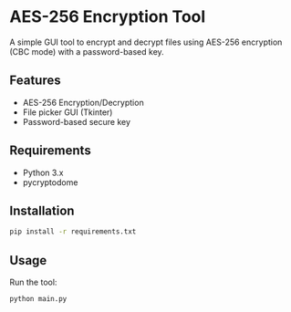 # AES-256 Encryption Tool

A simple GUI tool to encrypt and decrypt files using AES-256 encryption (CBC mode) with a password-based key.

## Features
- AES-256 Encryption/Decryption
- File picker GUI (Tkinter)
- Password-based secure key

## Requirements
- Python 3.x
- pycryptodome

## Installation
```bash
pip install -r requirements.txt
```

## Usage
Run the tool:
```bash
python main.py
```
